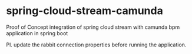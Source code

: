 # spring-cloud-stream-camunda
Proof of Concept integration of spring cloud stream with camunda bpm application in spring boot

Pl. update the rabbit connection properties before running the application.
